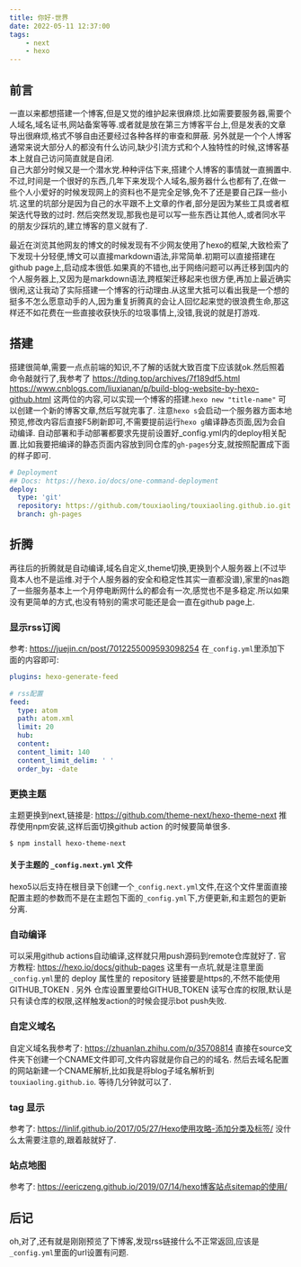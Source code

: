 ```yaml
---
title: 你好-世界
date: 2022-05-11 12:37:00
tags:
    - next
    - hexo
---
```


## 前言
一直以来都想搭建一个博客,但是又觉的维护起来很麻烦.比如需要要服务器,需要个人域名,域名证书,网站备案等等.或者就是放在第三方博客平台上,但是发表的文章导出很麻烦,格式不够自由还要经过各种各样的审查和屏蔽.
另外就是一个个人博客通常来说大部分人的都没有什么访问,缺少引流方式和个人独特性的时候,这博客基本上就自己访问简直就是自闭.  
自己大部分时候又是一个潜水党.种种评估下来,搭建个人博客的事情就一直搁置中.
不过,时间是一个很好的东西,几年下来发现个人域名,服务器什么也都有了,在做一些个人小爱好的时候发现网上的资料也不是完全足够,免不了还是要自己踩一些小坑.这里的坑部分是因为自己的水平跟不上文章的作者,部分是因为某些工具或者框架迭代导致的过时.
然后突然发现,那我也是可以写一些东西让其他人,或者同水平的朋友少踩坑的,建立博客的意义就有了.

最近在浏览其他网友的博文的时候发现有不少网友使用了hexo的框架,大致检索了下发现十分轻便,博文可以直接markdown语法,非常简单.初期可以直接搭建在github page上,启动成本很低.如果真的不错也,出于网络问题可以再迁移到国内的个人服务器上,又因为是markdown语法,跨框架迁移起来也很方便,再加上最近确实很闲,这让我动了实际搭建一个博客的行动理由.从这里大抵可以看出我是一个想的挺多不怎么愿意动手的人,因为重复折腾真的会让人回忆起来觉的很浪费生命,那这样还不如花费在一些直接收获快乐的垃圾事情上,没错,我说的就是打游戏.
<!--more-->
## 搭建 

搭建很简单,需要一点点前端的知识,不了解的话就大致百度下应该就ok.然后照着命令敲就行了,我参考了
https://tding.top/archives/7f189df5.html  
https://www.cnblogs.com/liuxianan/p/build-blog-website-by-hexo-github.html
这两位的内容,可以实现一个博客的搭建.`hexo new "title-name"` 可以创建一个新的博客文章,然后写就完事了.
注意`hexo s`会启动一个服务器方面本地预览,修改内容后直接F5刷新即可,不需要提前运行`hexo g`编译静态页面,因为会自动编译.
自动部署和手动部署都要求先提前设置好_config.yml内的deploy相关配置.比如我要把编译的静态页面内容放到同仓库的`gh-pages`分支,就按照配置成下面的样子即可.
```yaml
# Deployment
## Docs: https://hexo.io/docs/one-command-deployment
deploy:
  type: 'git'
  repository: https://github.com/touxiaoling/touxiaoling.github.io.git # 用https或者ssh均可
  branch: gh-pages
```

## 折腾

再往后的折腾就是自动编译,域名自定义,theme切换,更换到个人服务器上(不过毕竟本人也不是运维.对于个人服务器的安全和稳定性其实一直都没谱),家里的nas跑了一些服务基本上一个月停电断网什么的都会有一次,感觉也不是多稳定.所以如果没有更简单的方式,也没有特别的需求可能还是会一直在github page上.
### 显示rss订阅
参考: https://juejin.cn/post/7012255009593098254
在`_config.yml`里添加下面的内容即可: 
```yaml
plugins: hexo-generate-feed
​
# rss配置
feed:
  type: atom
  path: atom.xml
  limit: 20
  hub:
  content:
  content_limit: 140
  content_limit_delim: ' '
  order_by: -date
```

### 更换主题

主题更换到next,链接是: https://github.com/theme-next/hexo-theme-next
推荐使用npm安装,这样后面切换github action 的时候要简单很多.
```bash
$ npm install hexo-theme-next
```
#### 关于主题的 `_config.next.yml` 文件
hexo5以后支持在根目录下创建一个`_config.next.yml`文件,在这个文件里面直接配置主题的参数而不是在主题包下面的`_config.yml`下,方便更新,和主题包的更新分离.

### 自动编译
可以采用github actions自动编译,这样就只用push源码到remote仓库就好了.
官方教程: https://hexo.io/docs/github-pages
这里有一点坑,就是注意里面`_config.yml`里的 deploy 属性里的 repository 链接要是https的,不然不能使用GITHUB_TOKEN .
另外 仓库设置里要给GITHUB_TOKEN 读写仓库的权限,默认是只有读仓库的权限,这样触发action的时候会提示bot push失败.

### 自定义域名
自定义域名我参考了: https://zhuanlan.zhihu.com/p/35708814
直接在source文件夹下创建一个CNAME文件即可,文件内容就是你自己的的域名.
然后去域名配置的网站新建一个CNAME解析,比如我是将blog子域名解析到`touxiaoling.github.io`.
等待几分钟就可以了.

### tag 显示
参考了: https://linlif.github.io/2017/05/27/Hexo使用攻略-添加分类及标签/
没什么太需要注意的,跟着敲就好了.

### 站点地图
参考了: https://eericzeng.github.io/2019/07/14/hexo博客站点sitemap的使用/

## 后记
oh,对了,还有就是刚刚预览了下博客,发现rss链接什么不正常返回,应该是`_config.yml`里面的url设置有问题.